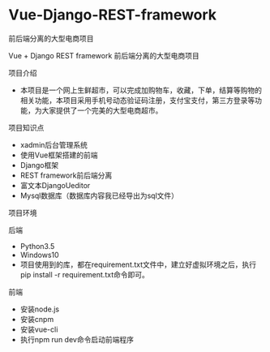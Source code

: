 # Vue-Django-REST-framework
前后端分离的大型电商项目

Vue + Django REST framework 前后端分离的大型电商项目

项目介绍

- 本项目是一个网上生鲜超市，可以完成加购物车，收藏，下单，结算等购物的相关功能，本项目采用手机号动态验证码注册，支付宝支付，第三方登录等功能，为大家提供了一个完美的大型电商超市。

项目知识点

- xadmin后台管理系统
- 使用Vue框架搭建的前端
- Django框架
- REST framework前后端分离
- 富文本DjangoUeditor
- Mysql数据库（数据库内容我已经导出为sql文件）

项目环境

后端

- Python3.5
- Windows10
- 项目使用到的库，都在requirement.txt文件中，建立好虚拟环境之后，执行pip install -r requirement.txt命令即可。

前端

- 安装node.js
- 安装cnpm
- 安装vue-cli
- 执行npm run dev命令启动前端程序
